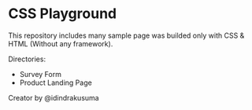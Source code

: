 # CSS Playground

This repository includes many sample page was builded only with CSS & HTML (Without any framework).

Directories:
- Survey Form
- Product Landing Page

Creator by @idindrakusuma